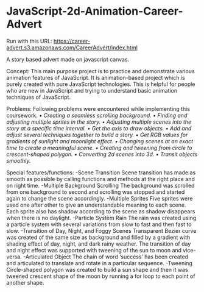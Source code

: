 # JavaScript-2d-Animation-Career-Advert
Run with this URL: https://career-advert.s3.amazonaws.com/CareerAdvert/index.html

A story based advert made on javascript canvas.

Concept:
This main purpose project is to practice and demonstrate various animation features of JavaScript. It is animation-based project which is purely created with pure JavaScript technologies. This is helpful for people who are new in JavaScript and trying to understand basic animation techniques of JavaScript.

Problems:
Following problems were encountered while implementing this coursework.
_•	Creating a seamless scrolling background.
•	Finding and adjusting multiple sprites in the story.
•	Adjusting multiple scenes into the story at a specific time interval.
•	Get the axis to draw objects.
•	Add and adjust several techniques together to build a story.
•	Get RGB values for gradients of sunlight and moonlight effect.
•	Changing scenes at an exact time to create a meaningful scene.
•	Creating and tweening from circle to crescent-shaped polygon.
•	Converting 2d scenes into 3d.
•	Transit objects smoothly._

Special features/functions:
-Scene Transition
  Scene transition has made as smooth as possible by calling functions and methods at the right place and on right time.
-Multiple Background Scrolling
  The background was scrolled from one background to second and scrolling was stopped and started again to change the scene accordingly.
-Multiple Sprites
  Five sprites were used one after other to give an understandable meaning to each scene. Each sprite also has shadow according to the scene as shadow disappears when there is no daylight.
-Particle System Rain
  The rain was created using a particle system with several variations from slow to fast and then fast to slow.
-Transition of Day, Night, and Foggy Scenes
  Transparent Bezier curve was created of the same size as background and filled by a gradient with shading effect of day, night, and dark rainy weather. The transition of day and night effect was supported with tweening of the sun to moon and vice-versa.
-Articulated Object
  The chain of word ‘success’ has been created and articulated to translate and rotate in a particular sequence.
-Tweening 
  Circle-shaped polygon was created to build a sun shape and then it was tweened crescent shape of the moon by running a for loop to each point of another shape. 

